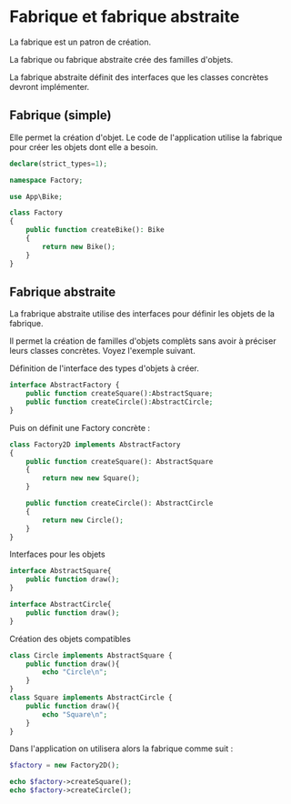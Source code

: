 # Fabrique et fabrique abstraite

La fabrique est un patron de création.

La fabrique ou fabrique abstraite crée des familles d'objets.

La fabrique abstraite définit des interfaces que les classes concrètes devront implémenter.

## Fabrique (simple)

Elle permet la création d'objet. Le code de l'application utilise la fabrique pour créer les objets dont elle a besoin.

```php
declare(strict_types=1);

namespace Factory;

use App\Bike;

class Factory
{
    public function createBike(): Bike
    {
        return new Bike();
    }
}
```

## Fabrique abstraite

La frabrique abstraite utilise des interfaces pour définir les objets de la fabrique.

Il permet la création de familles d'objets complèts sans avoir à préciser leurs classes concrètes. Voyez l'exemple suivant.

Définition de l'interface des types d'objets à créer.

```php
interface AbstractFactory {
	public function createSquare():AbstractSquare;
	public function createCircle():AbstractCircle;
}
```

Puis on définit une Factory concrète :

```php
class Factory2D implements AbstractFactory
{
    public function createSquare(): AbstractSquare
    {
        return new new Square();
    }

    public function createCircle(): AbstractCircle
    {
        return new Circle();
    }
}
```

Interfaces pour les objets

```php
interface AbstractSquare{
    public function draw();
}

interface AbstractCircle{
    public function draw();
}
```

Création des objets compatibles

```php
class Circle implements AbstractSquare {
	public function draw(){
		echo "Circle\n";
	}
}
class Square implements AbstractCircle {
	public function draw(){
		echo "Square\n";
	}
}
```

Dans l'application on utilisera alors la fabrique comme suit :

```php
$factory = new Factory2D();

echo $factory->createSquare();
echo $factory->createCircle();
```